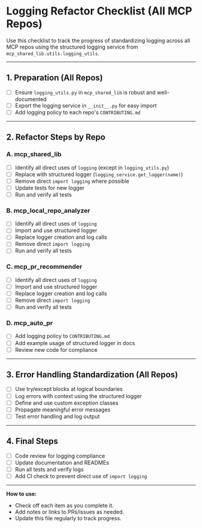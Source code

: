 # Logging Refactor Checklist (All MCP Repos)

Use this checklist to track the progress of standardizing logging across all MCP repos using the structured logging service from `mcp_shared_lib.utils.logging_utils`.

---

## 1. Preparation (All Repos)
- [ ] Ensure `logging_utils.py` in `mcp_shared_lib` is robust and well-documented
- [ ] Export the logging service in `__init__.py` for easy import
- [ ] Add logging policy to each repo's `CONTRIBUTING.md`

---

## 2. Refactor Steps by Repo

### A. mcp_shared_lib
- [ ] Identify all direct uses of `logging` (except in `logging_utils.py`)
- [ ] Replace with structured logger (`logging_service.get_logger(name)`)
- [ ] Remove direct `import logging` where possible
- [ ] Update tests for new logger
- [ ] Run and verify all tests

### B. mcp_local_repo_analyzer
- [ ] Identify all direct uses of `logging`
- [ ] Import and use structured logger
- [ ] Replace logger creation and log calls
- [ ] Remove direct `import logging`
- [ ] Run and verify all tests

### C. mcp_pr_recommender
- [ ] Identify all direct uses of `logging`
- [ ] Import and use structured logger
- [ ] Replace logger creation and log calls
- [ ] Remove direct `import logging`
- [ ] Run and verify all tests

### D. mcp_auto_pr
- [ ] Add logging policy to `CONTRIBUTING.md`
- [ ] Add example usage of structured logger in docs
- [ ] Review new code for compliance

---

## 3. Error Handling Standardization (All Repos)
- [ ] Use try/except blocks at logical boundaries
- [ ] Log errors with context using the structured logger
- [ ] Define and use custom exception classes
- [ ] Propagate meaningful error messages
- [ ] Test error handling and log output

---

## 4. Final Steps
- [ ] Code review for logging compliance
- [ ] Update documentation and READMEs
- [ ] Run all tests and verify logs
- [ ] Add CI check to prevent direct use of `import logging`

---

**How to use:**
- Check off each item as you complete it.
- Add notes or links to PRs/issues as needed.
- Update this file regularly to track progress. 